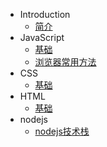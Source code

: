 * Introduction
  - [简介](README.md)
* JavaScript
  - [基础](/javascript/base.md)
  - [浏览器常用方法](/javascript/browser.md)
* CSS
  - [基础](/css/base.md)
* HTML
  - [基础](/html/base.md)
* nodejs
  - [nodejs技术栈](https://www.nodejs.red/#/)
